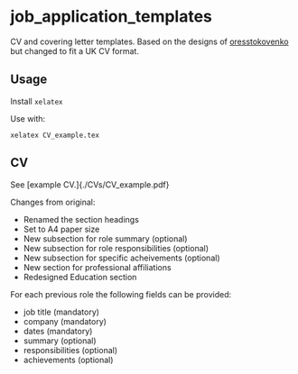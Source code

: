 # job_application_templates

CV and covering letter templates. Based on the designs of [oresstokovenko](https://github.com/oresttokovenko/resume_templates) but changed to fit a UK CV format.

## Usage

Install `xelatex`

Use with:
```
xelatex CV_example.tex
```

## CV

See [example CV.]{./CVs/CV_example.pdf}

Changes from original:

- Renamed the section headings
- Set to A4 paper size
- New subsection for role summary (optional)
- New subsection for role responsibilities (optional)
- New subsection for specific acheivements (optional)
- New section for professional affiliations
- Redesigned Education section

For each previous role the following fields can be provided:
- job title (mandatory)
- company (mandatory)
- dates (mandatory)
- summary (optional)
- responsibilities (optional)
- achievements (optional)
